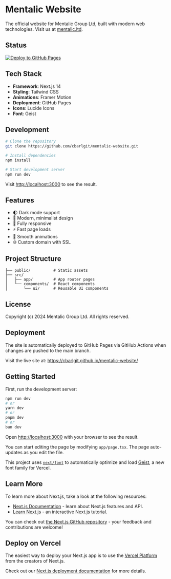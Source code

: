 # Mentalic Website

The official website for Mentalic Group Ltd, built with modern web technologies. Visit us at [mentalic.ltd](https://mentalic.ltd).

## Status

[![Deploy to GitHub Pages](https://github.com/cbarlgit/mentalic-website/actions/workflows/deploy.yml/badge.svg)](https://github.com/cbarlgit/mentalic-website/actions/workflows/deploy.yml)

## Tech Stack

- **Framework**: Next.js 14
- **Styling**: Tailwind CSS
- **Animations**: Framer Motion
- **Deployment**: GitHub Pages
- **Icons**: Lucide Icons
- **Font**: Geist

## Development

```bash
# Clone the repository
git clone https://github.com/cbarlgit/mentalic-website.git

# Install dependencies
npm install

# Start development server
npm run dev
```

Visit [http://localhost:3000](http://localhost:3000) to see the result.

## Features

- 🌓 Dark mode support
- 🎨 Modern, minimalist design
- 📱 Fully responsive
- ⚡️ Fast page loads
- 🔄 Smooth animations
- 🌐 Custom domain with SSL

## Project Structure

```
├── public/          # Static assets
├── src/
│   ├── app/         # App router pages
│   └── components/  # React components
│       └── ui/      # Reusable UI components
```

## License

Copyright (c) 2024 Mentalic Group Ltd. All rights reserved.

## Deployment

The site is automatically deployed to GitHub Pages via GitHub Actions when changes are pushed to the main branch.

Visit the live site at: https://cbarlgit.github.io/mentalic-website/

## Getting Started

First, run the development server:

```bash
npm run dev
# or
yarn dev
# or
pnpm dev
# or
bun dev
```

Open [http://localhost:3000](http://localhost:3000) with your browser to see the result.

You can start editing the page by modifying `app/page.tsx`. The page auto-updates as you edit the file.

This project uses [`next/font`](https://nextjs.org/docs/app/building-your-application/optimizing/fonts) to automatically optimize and load [Geist](https://vercel.com/font), a new font family for Vercel.

## Learn More

To learn more about Next.js, take a look at the following resources:

- [Next.js Documentation](https://nextjs.org/docs) - learn about Next.js features and API.
- [Learn Next.js](https://nextjs.org/learn) - an interactive Next.js tutorial.

You can check out [the Next.js GitHub repository](https://github.com/vercel/next.js) - your feedback and contributions are welcome!

## Deploy on Vercel

The easiest way to deploy your Next.js app is to use the [Vercel Platform](https://vercel.com/new?utm_medium=default-template&filter=next.js&utm_source=create-next-app&utm_campaign=create-next-app-readme) from the creators of Next.js.

Check out our [Next.js deployment documentation](https://nextjs.org/docs/app/building-your-application/deploying) for more details.
